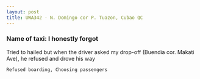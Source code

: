 ```yaml
---
layout: post
title: UWA342 - N. Domingo cor P. Tuazon, Cubao QC
---
```


### Name of taxi: I honestly forgot

Tried to hailed but when the driver asked my drop-off (Buendia cor. Makati Ave), he refused and drove his way

```Refused boarding, Choosing passengers```

